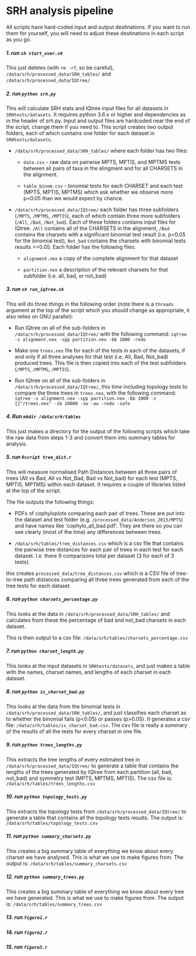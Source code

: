 # SRH analysis pipeline

All scripts have hard-coded input and output destinations. If you want to run them for yourself, you will need to adjust these destinations in each script as you go.

##### 1. run `sh start_over.sh`

This just deletes (with `rm -rf`, so be careful), `/data/srh/processed_data/SRH_tables/` and `/data/srh/processed_data/IQtree/`.

##### 2. run `python srh.py`

This will calculate SRH stats and IQtree input files for all datasets in `SRHtests/datasets`. It requires python 3.6.x or higher and dependencies as in the header of srh.py. Input and output files are hardcoded near the end of the script, change them if you need to. This script creates two output folders, each of which contains one folder for each dataset in `SRHtests/datasets`.

* `/data/srh/processed_data/SRH_tables/` where each folder has two files:

	* `data.csv` - raw data on pairwise MPTS, MPTIS, and MPTMS tests between all pairs of taxa in the alingment and for all CHARSETS in the alignment.

	* `table_binom.csv` - binomial tests for each CHARSET and each test (MPTS, MPTIS, MPTMS) which ask whether we observe more p<0.05 than we would expect by chance.

* `/data/srh/processed_data/IQtree/` each folder has three subfolders (`/MPTS`, `/MPTMS`, `/MPTIS`), each of which contain three more subfolders (`/All`, `/Bad`, `/Not_bad`). Each of these folders contains input files for IQtree. `/All` contains all of the CHARSETS in the alignment, `/Bad` contains the charsets with a significant binomial test result (i.e. p<0.05 for the binomial test), `Not_bad` contains the charsets with binomial tests results >=0.05. Each folder has the following files:

	* `alignment.nex` a copy of the complete alignment for that dataset 

	* `partition.nex` a description of the relevant charsets for that subfolder (i.e. all, bad, or not_bad)


##### 3. run `sh run_iqtree.sh` 

This will do three things in the following order (note there is a `threads` argument at the top of the script which you should change as appropriate, it also relies on GNU parallel):

* Run IQtree on all of the sub-folders in `/data/srh/processed_data/IQtree/` with the following command: `iqtree -s alignment.nex -spp partition.nex -bb 1000 -redo`

* Make one `trees.nex` file for each of the tests in each of the datasets, if and only if all three analyses for that test (i.e. All, Bad, Not_bad) produced trees. This file is then copied into each of the test subfolders (`/MPTS`, `/MPTMS`, `/MPTIS`).

* Run IQtree on all of the sub-folders in `/data/srh/processed_data/IQtree/`, this time including topology tests to compare the three trees in `trees.nex`, with the following command: `iqtree -s alignment.nex -spp partition.nex -bb 1000 -z {}"/trees.nex" -zb 10000 -zw -au -redo -safe`

##### 4. Run `mkdir /data/srh/tables`

This just makes a directory for the output of the following scripts which take the raw data from steps 1-3 and convert them into summary tables for analysis.


##### 5. run `Rscript tree_dist.r` 

This will measure normalised Path Distances between all three pairs of trees (All vs Bad, All vs Not_Bad, Bad vs Not_bad) for each test (MPTS, MPTIS, MPTMS) within each dataset. It requires a couple of libraries listed at the top of the script.

The file outputs the following things:

* PDFs of cophyloplots comparing each pair of trees. These are put into the dataset and test folder (e.g. `/processed_data/Anderson_2013/MPTS`) and have names like 'cophylo_all_bad.pdf'. They are there so you can see clearly (most of the time) any differences between trees.

* `/data/srh/tables/tree_distances.csv` which is a csv file that contains the pairwise tree distances for each pair of trees in each test for each dataset. I.e. there 9 comparisons total per dataset (3 for each of 3 tests). 

this creates ```processed_data/tree_distances.csv``` which is a CSV file of tree-to-tree path distances comparing all three trees generated from each of the tree tests for each dataset. 

##### 6. run `python charsets_percentage.py` 

This looks at the data in `/data/srh/processed_data/SRH_tables/` and calculates from these the percentage of bad and not_bad charsets in each dataset. 

This is then output to a csv file: `/data/srh/tables/charsets_percentage.csv`

##### 7. run `python charset_length.py`

This looks at the input datasets in `SRHtests/datasets`, and just makes a table with the names, charset names, and lengths of each charset in each dataset.

##### 8. run `python is_charset_bad.py` 

This looks at the data from the binomial tests in `/data/srh/processed_data/SRH_tables/`, and just classifies each charset as to whether the binomial fails (p<0.05) or passes (p>0.05). It generates a csv file: `/data/srh/tables/is_charset_bad.csv`. The csv file is really a summary of the results of all the tests for every charset in one file.

##### 9. run `python trees_lengths.py` 

This extracts the tree lengths of every estimated tree in `/data/srh/processed_data/IQtree/` to generate a table that contains the lengths of the trees generated by IQtree from each partition (all, bad, not_bad) and symmetry test (MPTS, MPTMS, MPTIS). The csv file is: `/data/srh/tables/trees_lengths.csv`

##### 10. run `python topology_tests.py` 

This extracts the topology tests from `/data/srh/processed_data/IQtree/` to generate a table that contains all the topology tests results. The output is: `/data/srh/tables/topology_tests.csv`

##### 11. run `python summary_charsets.py`

This creates a big summary table of everything we know about every charset we have analysed. This is what we use to make figures from. The output is: `/data/srh/tables/summary_charsets.csv`

##### 12. run `python summary_trees.py`

This creates a big summary table of everything we know about every tree we have generated. This is what we use to make figures from. The output is: `/data/srh/tables/summary_trees.csv`


##### 13. run `figure1.r`

##### 14. run `figure2.r`

##### 15. run `figure3.r`
